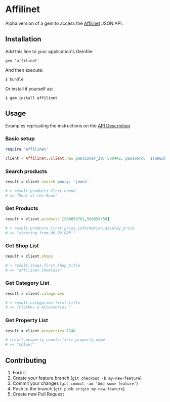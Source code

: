 # Affilinet

Alpha version of a gem to access the [Affilinet](http://affili.net) JSON API.

## Installation

Add this line to your application's Gemfile:

    gem 'affilinet'

And then execute:

    $ bundle

Or install it yourself as:

    $ gem install affilinet

## Usage

Examples replicating the instructions on the [API Description](http://developer.affili.net/desktopdefault.aspx/tabid-110/178_read-845)

### Basic setup

````ruby
require 'affilinet'

client = Affilinet::Client.new publisher_id: 580442, password: '1TuKEGkOJJ24dN07ByOy'
````

### Search products

````ruby
result = client.search query: 'jeans'

# > result.products.first.brand
# => "Meat of the Room"
````

### Get Products

````ruby
result = client.products [580858761,580858759]

# > result.products.first.price_information.display_price
# => "starting from 90.99 GBP "
````
### Get Shop List

````ruby
result = client.shops

# > result.shops.first.shop_title
# => "affilinet ShowCase"
````

### Get Category List

````ruby
result = client.categories

# > result.categories.first.title
# => "Clothes & Accessories " 
````

### Get Property List

````ruby
result = client.properties 1748

# result.property_counts.first.property_name
# => "Colour" 
````

## Contributing

1. Fork it
2. Create your feature branch (`git checkout -b my-new-feature`)
3. Commit your changes (`git commit -am 'Add some feature'`)
4. Push to the branch (`git push origin my-new-feature`)
5. Create new Pull Request